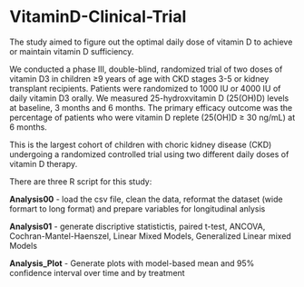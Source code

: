 # VitaminD-Clinical-Trial
The study aimed to figure out the optimal daily dose of vitamin D to achieve or maintain vitamin D sufficiency.   

We conducted a phase III, double-blind, randomized trial of two doses of vitamin D3 in children ≥9 years of age with CKD stages 3-5 or kidney transplant recipients. Patients were randomized to 1000 IU or 4000 IU of daily vitamin D3 orally. We measured 25-hydroxvitamin D (25(OH)D) levels at baseline, 3 months and 6 months. The primary efficacy outcome was the percentage of patients who were vitamin D replete (25(OH)D ≥ 30 ng/mL) at 6 months.   

This is the largest cohort of children with choric kidney disease (CKD) undergoing a randomized controlled trial using two different daily doses of vitamin D therapy.

There are three R script for this study:  

**Analysis00** - load the csv file, clean the data, reformat the dataset (wide formart to long format) and prepare variables for longitudinal anlysis  

**Analysis01** - generate discriptive statistictis, paired t-test, ANCOVA, Cochran-Mantel-Haenszel, Linear Mixed Models, Generalized Linear mixed Models  

**Analysis_Plot** - Generate plots with model-based mean and 95% confidence interval over time and by treatment  

